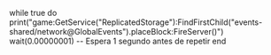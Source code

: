 while true do
    print("game:GetService("ReplicatedStorage"):FindFirstChild("events-shared/network@GlobalEvents").placeBlock:FireServer()")
    wait(0.00000001) -- Espera 1 segundo antes de repetir
end
